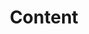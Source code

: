 ---
title: Content
summary: Settings for the schematize module in content front matter
weight: 2
Platen:
  menu:
    collapse_section: true
---